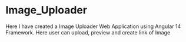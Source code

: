 # Image_Uploader
Here I have created a Image Uploader Web Application using Angular 14 Framework. Here user can upload, preview and create link of Image

